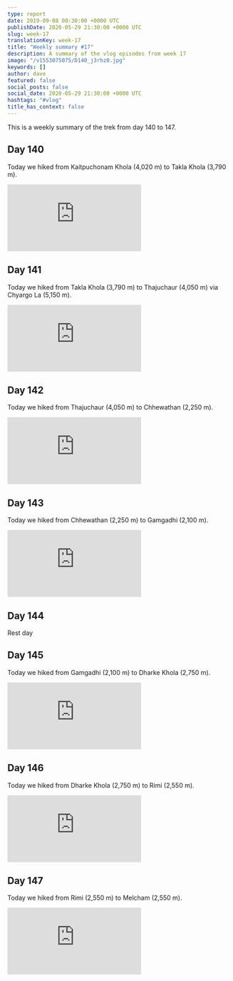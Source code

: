 ```yaml
---
type: report
date: 2019-09-08 00:30:00 +0000 UTC
publishDate: 2020-05-29 21:30:00 +0000 UTC
slug: week-17
translationKey: week-17
title: "Weekly summary #17"
description: A summary of the vlog episodes from week 17
image: "/v1553075075/D140_j3rhz0.jpg"
keywords: []
author: dave
featured: false
social_posts: false
social_date: 2020-05-29 21:30:00 +0000 UTC
hashtags: "#vlog"
title_has_context: false
---
```


This is a weekly summary of the trek from day 140 to 147.


## Day 140


Today we hiked from Kaitpuchonam Khola (4,020 m) to Takla Khola (3,790 m).

<iframe class="youtube75" src="https://www.youtube.com/embed/zHrEqF_X2iw" frameborder="0" allow="accelerometer; autoplay; encrypted-media; gyroscope; picture-in-picture" allowfullscreen></iframe>


## Day 141


Today we hiked from Takla Khola (3,790 m) to Thajuchaur (4,050 m) via Chyargo La (5,150 m).

<iframe class="youtube75" src="https://www.youtube.com/embed/5V2lKigQ1cY" frameborder="0" allow="accelerometer; autoplay; encrypted-media; gyroscope; picture-in-picture" allowfullscreen></iframe>


## Day 142


Today we hiked from Thajuchaur (4,050 m) to Chhewathan (2,250 m).

<iframe class="youtube75" src="https://www.youtube.com/embed/ps7iIKmZArw" frameborder="0" allow="accelerometer; autoplay; encrypted-media; gyroscope; picture-in-picture" allowfullscreen></iframe>


## Day 143


Today we hiked from Chhewathan (2,250 m) to Gamgadhi (2,100 m).

<iframe class="youtube75" src="https://www.youtube.com/embed/PmTkw3Vpdj0" frameborder="0" allow="accelerometer; autoplay; encrypted-media; gyroscope; picture-in-picture" allowfullscreen></iframe>


## Day 144



Rest day



## Day 145


Today we hiked from Gamgadhi (2,100 m) to Dharke Khola (2,750 m).

<iframe class="youtube75" src="https://www.youtube.com/embed/ZdqsppgGGZ4" frameborder="0" allow="accelerometer; autoplay; encrypted-media; gyroscope; picture-in-picture" allowfullscreen></iframe>


## Day 146


Today we hiked from Dharke Khola (2,750 m) to Rimi (2,550 m).

<iframe class="youtube75" src="https://www.youtube.com/embed/BBwY2-VmJpE" frameborder="0" allow="accelerometer; autoplay; encrypted-media; gyroscope; picture-in-picture" allowfullscreen></iframe>


## Day 147


Today we hiked from Rimi (2,550 m) to Melcham (2,550 m).

<iframe class="youtube75" src="https://www.youtube.com/embed/bVEtYoZk0zw" frameborder="0" allow="accelerometer; autoplay; encrypted-media; gyroscope; picture-in-picture" allowfullscreen></iframe>


